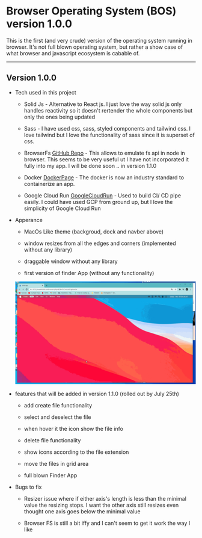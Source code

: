 # Browser Operating System (BOS) version 1.0.0

This is the first (and very crude) version of the operating system running in browser. It's not full blown operating system, but rather a show case of what browser and javascript ecosystem is cabable of.

---

## Version 1.0.0

- Tech used in this project

  - Solid Js - Alternative to React js. I just love the way solid js only handles reactivity so it doesn't rertender the whole components but only the ones being updated

  - Sass - I have used css, sass, styled components and tailwind css. I love tailwind but I love the functionality of sass since it is superset of css.

  - BrowserFs [GitHub Repo](https://github.com/jvilk/BrowserFS) - This allows to emulate fs api in node in browser. This seems to be very useful ut I have not incorporated it fully into my app. I will be done soon .. in version 1.1.0

  - Docker [DockerPage](https://www.docker.com/) - The docker is now an industry standard to containerize an app.

  - Google Cloud Run [GoogleCloudRun](https://cloud.google.com/run/?utm_source=google&utm_medium=cpc&utm_campaign=japac-AU-all-en-dr-bkws-all-pkws-trial-e-dr-1009882&utm_content=text-ad-none-none-DEV_c-CRE_602771386312-ADGP_Hybrid%20%7C%20BKWS%20-%20EXA%20%7C%20Txt%20~%20Compute%20~%20Cloud%20Run_cloud%20run-general%20-%20Products-44225-KWID_43700071610100400-kwd-678836618089&userloc_1030705-network_g&utm_term=KW_google%20cloud%20run&gclid=Cj0KCQjw8amWBhCYARIsADqZJoVVuxT5lj5q3Y_SG_mtYwxMbgLusms9bR9y1VyTornm11jShsjESCwaAp6aEALw_wcB&gclsrc=aw.ds) - Used to build CI/ CD pipe easily. I could have used GCP from ground up, but I love the simplicity of Google Cloud Run

- Apperance

  - MacOs Like theme (backgroud, dock and navber above)

  - window resizes from all the edges and corners (implemented without any library)

  - draggable window without any library

  - first version of finder App (without any functionality)

  <img draggable="false" title="a title" alt="Alt text" src="./ReleaseNote/v1.0.0/capture.gif">

- features that will be added in version 1.1.0 (rolled out by July 25th)

  - add create file functionality

  - select and deselect the file

  - when hover it the icon show the file info

  - delete file functionality

  - show icons according to the file extension

  - move the files in grid area

  - full blown Finder App

- Bugs to fix

  - Resizer issue where if either axis's length is less than the minimal value the resizing stops. I want the other axis still resizes even thought one axis goes below the minimal value

  - Browser FS is still a bit iffy and I can't seem to get it work the way I like
